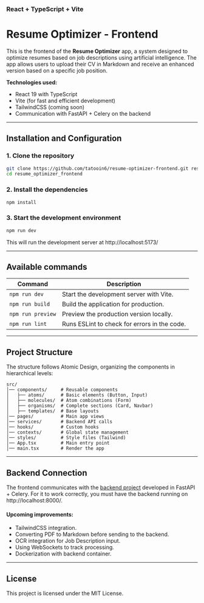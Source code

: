 ### React + TypeScript + Vite
# Resume Optimizer - Frontend

This is the frontend of the **Resume Optimizer** app, a system designed to optimize resumes based on job descriptions using artificial intelligence. The app allows users to upload their CV in Markdown and receive an enhanced version based on a specific job position.

**Technologies used:**
- React 19 with TypeScript
- Vite (for fast and efficient development)
- TailwindCSS (coming soon)
- Communication with FastAPI + Celery on the backend

---

## Installation and Configuration

### 1. Clone the repository
```bash
git clone https://github.com/tatooin6/resume-optimizer-frontend.git resume_optimizer_frontend
cd resume_optimizer_frontend
```
### 2. Install the dependencies
```bash
npm install
```

### 3. Start the development environment
```bash
npm run dev
```

This will run the development server at http://localhost:5173/

---

## Available commands

| Command           | Description                                  |
|-------------------|----------------------------------------------|
| `npm run dev`     | Start the development server with Vite.      |
| `npm run build`   | Build the application for production.        |
| `npm run preview` | Preview the production version locally.      |
| `npm run lint`    | Runs ESLint to check for errors in the code. |

___

## Project Structure

The structure follows Atomic Design, organizing the components in hierarchical levels:

```
src/
│── components/     # Reusable components
│   ├── atoms/      # Basic elements (Button, Input)
│   ├── molecules/  # Atom combinations (Form)
│   ├── organisms/  # Complete sections (Card, Navbar)
│   ├── templates/  # Base layouts
│── pages/          # Main app views
│── services/       # Backend API calls
│── hooks/          # Custom hooks
│── contexts/       # Global state management
│── styles/         # Style files (Tailwind)
│── App.tsx         # Main entry point
│── main.tsx        # Render the app
```

___

## Backend Connection

The frontend communicates with the [backend project](https://github.com/tatooin6/resume_optimization) developed in FastAPI + Celery. For it to work correctly, you must have the backend running on http://localhost:8000/.

#### Upcoming improvements:
- TailwindCSS integration.
- Converting PDF to Markdown before sending to the backend.
- OCR integration for Job Description input.
- Using WebSockets to track processing.
- Dockerization with backend container.

___

## License

This project is licensed under the MIT License.
